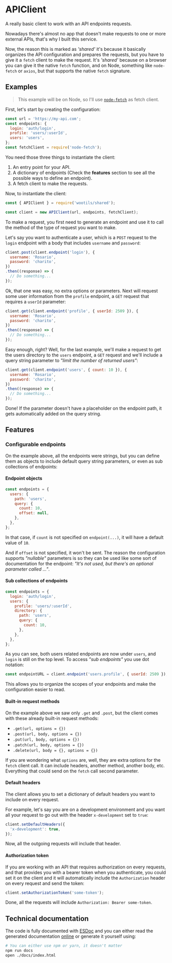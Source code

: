 # APIClient

A really basic client to work with an API endpoints requests.

Nowadays there's almost no app that doesn't make requests to one or more external APIs, that's why I built this service.

Now, the reason this is marked as _'shared'_ it's because it basically organizes the API configuration and prepares the requests, but you have to give it a `fetch` client to make the request. It's _'shared'_ because on a browser you can give it the native `fetch` function, and on Node, something like `node-fetch` or `axios`, but that supports the native `fetch` signature.

## Examples

> This example will be on Node, so I'll use [`node-fetch`](https://yarnpkg.com/en/package/node-fetch) as fetch client.

First, let's start by creating the configuration:

```js
const url = 'https://my-api.com';
const endpoints: {
  login: 'auth/login',
  profile: 'users/:userId',
  users: 'users',
};
const fetchClient = require('node-fetch');
```

You need those three things to instantiate the client:

1. An entry point for your API.
2. A dictionary of endpoints (Check the **features** section to see all the possible ways to define an endpoint).
3. A fetch client to make the requests.

Now, to instantiate the client:

```js
const { APIClient } = require('wootils/shared');

const client = new APIClient(url, endpoints, fetchClient);
```

To make a request, you first need to generate an endpoint and use it to call the method of the type of request you want to make.

Let's say you want to authenticate a user, which is a `POST` request to the `login` endpoint with a body that includes `username` and `password`:

```js
client.post(client.endpoint('login'), {
  username: 'Rosario',
  password: 'charito',
})
.then((response) => {
  // Do something...
});
```

Ok, that one was easy, no extra options or parameters. Next will request some user information from the `profile` endpoint, a `GET` request that requires a `userId` parameter:

```js
client.get(client.endpoint('profile', { userId: 2509 }), {
  username: 'Rosario',
  password: 'charito',
})
.then((response) => {
  // Do something...
});
```

Easy enough, right? Well, for the last example, we'll make a request to get the users directory to the `users` endpoint, a `GET` request and we'll include a query string parameter to _"limit the number of returned users"_:

```js
client.get(client.endpoint('users', { count: 10 }), {
  username: 'Rosario',
  password: 'charito',
})
.then((response) => {
  // Do something...
});
```

Done! If the parameter doesn't have a placeholder on the endpoint path, it gets automatically added on the query string.

## Features

### Configurable endpoints

On the example above, all the endpoints were strings, but you can define them as objects to include default query string parameters, or even as sub collections of endpoints:

#### Endpoint objects

```js
const endpoints = {
  users: {
    path: 'users',
    query: {
      count: 10,
      offset: null,
    },
  },
};
```

In that case, if `count` is not specified on `endpoint(...)`, it will have a default value of `10`.

And if `offset` is not specified, it won't be sent. The reason the configuration supports _"nullable"_ parameters is so they can be used like some sort of documentation for the endpoint: _"It's not used, but there's an optional parameter called ..."_.

#### Sub collections of endpoints

```js
const endpoints = {
  login: 'auth/login',
  users: {
    profile: 'users/:userId',
    directory: {
      path: 'users',
      query: {
        count: 10,
      },
    },
  },
};
```

As you can see, both users related endpoints are now under `users`, and `login` is still on the top level. To access _"sub endpoints"_ you use dot notation:

```js
const endpointURL = client.endpoint('users.profile', { userId: 2509 });
```

This allows you to organize the scopes of your endpoints and make the configuration easier to read.

#### Built-in request methods

On the example above we saw only `.get` and `.post`, but the client comes with these already built-in request methods:

- `.get(url, options = {})`
- `.post(url, body, options = {})`
- `.put(url, body, options = {})`
- `.patch(url, body, options = {})`
- `.delete(url, body = {}, options = {})`

If you are wondering what `options` are, well, they are extra options for the `fetch` client call. It can include headers, another method, another body, etc. Everything that could send on the `fetch` call second parameter.

#### Default headers

The client allows you to set a dictionary of default headers you want to include on every request.

For example, let's say you are on a development environment and you want all your request to go out with the header `x-development` set to `true`:

```js
client.setDefaultHeaders({
  'x-development': true,
});
```

Now, all the outgoing requests will include that header.

#### Authorization token

If you are working with an API that requires authorization on every requests, and that provides you with a bearer token when you authenticate, you could set it on the client and it will automatically include the `Authorization` header on every request and send the token:

```js
client.setAuthorizationToken('some-token');
```

Done, all the requests will include `Authorization: Bearer some-token`.

## Technical documentation

The code is fully documented with [ESDoc](https://esdoc.org) and you can either read the generated documentation [online](https://homer0.github.io/wootils/class/wootils/shared/apiClient.js~APIClient.html) or generate it yourself using:

```bash
# You can either use npm or yarn, it doesn't matter
npm run docs
open ./docs/index.html
```
